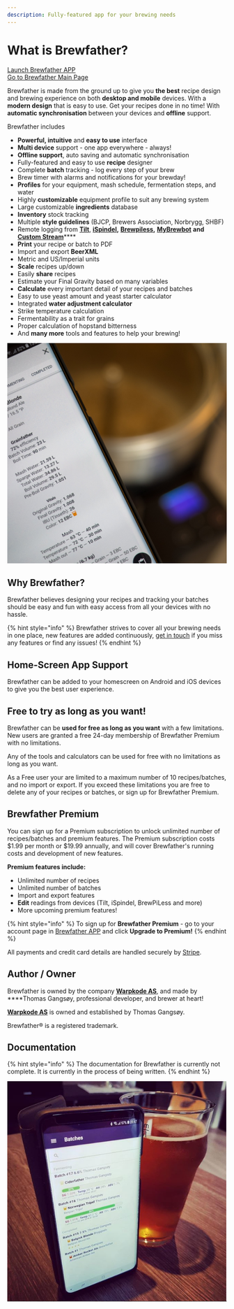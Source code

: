 ```yaml
---
description: Fully-featured app for your brewing needs
---
```


# What is Brewfather?

[Launch Brewfather APP](http://web.brewfather.app)  
[Go to Brewfather Main Page](http://brewfather.app)

Brewfather is made from the ground up to give you **the best** recipe design and brewing experience on both **desktop and mobile** devices. With a **modern design** that is easy to use. Get your recipes done in no time! With **automatic synchronisation** between your devices and **offline** support.

Brewfather includes

* **Powerful, intuitive** and **easy to use** interface
* **Multi device** support - one app everywhere - always!
* **Offline support**, auto saving and automatic synchronisation
* Fully-featured and easy to use **recipe** designer
* Complete **batch** tracking - log every step of your brew
* Brew timer with alarms and notifications for your brewday!
* **Profiles** for your equipment, mash schedule, fermentation steps, and water
* Highly **customizable** equipment profile to suit any brewing system
* Large customizable **ingredients** database
* **Inventory** stock tracking
* Multiple **style guidelines** \(BJCP, Brewers Association, Norbrygg, SHBF\)
* Remote logging from [**Tilt**](integrations/tilt-hydrometer.md), [**iSpindel**](integrations/ispindel/)**,** [**Brewpiless**](integrations/brewpiless.md)**,** [**MyBrewbot**](integrations/mybrewbot.md#what-is-mybrewbot) **and** [**Custom Stream**](integrations/custom-stream.md)\*\*\*\*
* **Print** your recipe or batch to PDF
* Import and export **BeerXML**
* Metric and US/Imperial units
* **Scale** recipes up/down
* Easily **share** recipes
* Estimate your Final Gravity based on many variables
* **Calculate** every important detail of your recipes and batches
* Easy to use yeast amount and yeast starter calculator
* Integrated **water adjustment calculator**
* Strike temperature calculation
* Fermentability as a trait for grains
* Proper calculation of hopstand bitterness
* And **many more** tools and features to help your brewing!

![Multi-device support, use it on your desktop and mobile devices](.gitbook/assets/p4150129.jpg)

## Why Brewfather? <a id="why-brewfather-"></a>

Brewfather believes designing your recipes and tracking your batches should be easy and fun with easy access from all your devices with no hassle.

{% hint style="info" %}
Brewfather strives to cover all your brewing needs in one place, new features are added continuously, [get in touch](https://bitbucket.org/brewfather/brewfather) if you miss any features or find any issues!
{% endhint %}

## Home-Screen App Support <a id="home-screen-app-support"></a>

Brewfather can be added to your homescreen on Android and iOS devices to give you the best user experience.

## Free to try as long as you want! <a id="pricing"></a>

Brewfather can be **used for free as long as you want** with a few limitations. New users are granted a free 24-day membership of Brewfather Premium with no limitations.

Any of the tools and calculators can be used for free with no limitations as long as you want.

As a Free user your are limited to a maximum number of 10 recipes/batches, and no import or export. If you exceed these limitations you are free to delete any of your recipes or batches, or sign up for Brewfather Premium.

## Brewfather Premium <a id="brewfather-premium"></a>

You can sign up for a Premium subscription to unlock unlimited number of recipes/batches and premium features. The Premium subscription costs $1.99 per month or $19.99 annually, and will cover Brewfather's running costs and development of new features.

**Premium features include:**

* Unlimited number of recipes
* Unlimited number of batches
* Import and export features
* **Edit** readings from devices \(Tilt, iSpindel, BrewPiLess and more\)
* More upcoming premium features!

{% hint style="info" %}
To sign up for **Brewfather Premium** - go to your account page in [Brewfather APP](https://web.brewfather.app/) and click **Upgrade to Premium!**
{% endhint %}

All payments and credit card details are handled securely by [Stripe](https://www.stripe.com/).

## Author / Owner <a id="author"></a>

Brewfather is owned by the company [**Warpkode AS**](https://warpkode.com), and made by ****Thomas Gangsøy, professional developer, and brewer at heart!

[**Warpkode AS**](https://warpkode.com) is owned and established by Thomas Gangsøy.

Brewfather® is a registered trademark.

## Documentation

{% hint style="info" %}
The documentation for Brewfather is currently not complete. It is currently in the process of being written.
{% endhint %}

![Monitor your brews with Brewfather&apos;s integrations](.gitbook/assets/image%20%2861%29.png)

